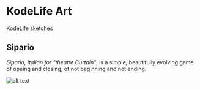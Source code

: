 # KodeLife Art
KodeLife sketches

## Sipario
_Sipario, Italian for "theatre Curtain"_, is a simple, beautifully evolving game of opeing and closing, of not beginning and not ending.

![alt text](https://raw.githubusercontent.com/rstecca/KodeLifeArt/master/media/Screen%20Shot%202017-08-29%20at%2021.49.36__800px.png "Sipario")
